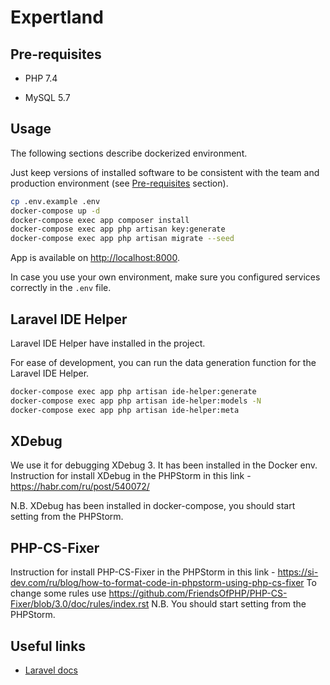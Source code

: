 # Expertland

## Pre-requisites

- PHP 7.4

- MySQL 5.7

## Usage

The following sections describe dockerized environment.

Just keep versions of installed software to be consistent with the team and production environment (see [Pre-requisites](#pre-requisites) section).

```bash
cp .env.example .env
docker-compose up -d
docker-compose exec app composer install
docker-compose exec app php artisan key:generate
docker-compose exec app php artisan migrate --seed
```


App is available on [http://localhost:8000](http://localhost:8000).

In case you use your own environment, make sure you configured services correctly in the `.env` file.



## Laravel IDE Helper

Laravel IDE Helper have installed in the project.

For ease of development, you can run the data generation function for the Laravel IDE Helper.
```bash
docker-compose exec app php artisan ide-helper:generate
docker-compose exec app php artisan ide-helper:models -N
docker-compose exec app php artisan ide-helper:meta
```

## XDebug

We use it for debugging XDebug 3. It has been installed in the Docker env. Instruction for install XDebug in the PHPStorm in this link - https://habr.com/ru/post/540072/

N.B. XDebug has been installed in docker-compose, you should start setting from the PHPStorm.


## PHP-CS-Fixer
Instruction for install PHP-CS-Fixer in the PHPStorm in this link - https://si-dev.com/ru/blog/how-to-format-code-in-phpstorm-using-php-cs-fixer
To change some rules use https://github.com/FriendsOfPHP/PHP-CS-Fixer/blob/3.0/doc/rules/index.rst
N.B. You should start setting from the PHPStorm.

## Useful links

- [Laravel docs](https://laravel.com/docs/7.x/installation)
